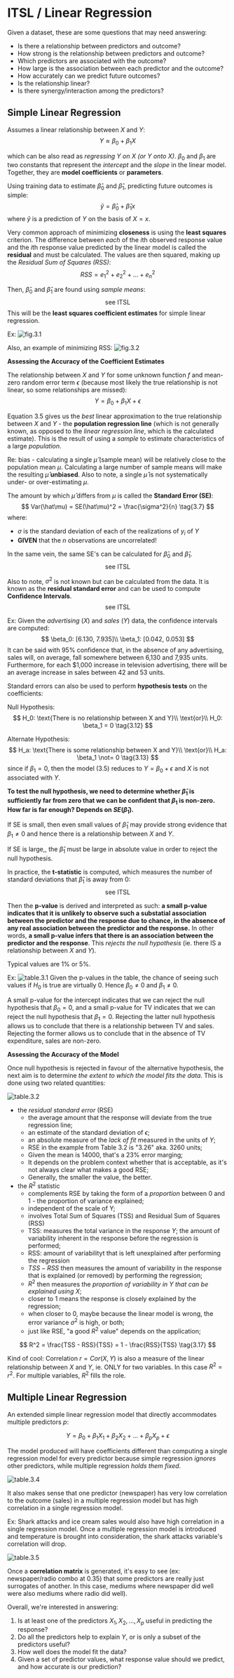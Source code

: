# ITSL / Linear Regression

Given a dataset, these are some questions that may need answering:
- Is there a relationship between predictors and outcome?
- How strong is the relationship between predictors and outcome?
- Which predictors are associated with the outcome?
- How large is the association between each predictor and the outcome?
- How accurately can we predict future outcomes?
- Is the relationship linear?
- Is there synergy/interaction among the predictors?

## Simple Linear Regression

Assumes a linear relationship between $X$ and $Y$:
$$
Y \approx \beta_{0} + \beta_{1}X
\tag{3.1}
$$

which can be also read as _regressing $Y$ on $X$ (or $Y$ onto $X$)_. $\beta_0$ and $\beta_1$ are two constants that represent the _intercept_ and the _slope_ in the linear model. Together, they are **model coefficients** or **parameters**.

Using training data to estimate $\hat\beta_0$ and $\hat\beta_1$, predicting future outcomes is simple:
$$
\hat{y} = \hat\beta_{0} + \hat\beta_{1}x
\tag{3.2}
$$
where $\hat{y}$ is a prediction of $Y$ on the basis of $X=x$.

Very common approach of minimizing **closeness** is using the **least squares** criterion. The difference between _each_ of the $i$th observed response value and the $i$th response value predicted by the linear model is called the **residual** and must be calculated. The values are then squared, making up the *Residual Sum of Squares (RSS)*:
$$
RSS = e_{1}^2 + e_{2}^2 + ... + e_{n}^2
$$

Then, $\hat\beta_0$ and $\hat\beta_1$ are found using _sample means_:
$$
\text{see ITSL}
\tag{3.4}
$$
This will be the **least squares coefficient estimates** for simple linear regression.

Ex:
![fig.3.1](media/fig.3.1.png)

Also, an example of minimizing RSS:
![fig.3.2](media/fig.3.2.png)

**Assessing the Accuracy of the Coefficient Estimates**

The relationship between $X$ and $Y$ for some unknown function $f$ and mean-zero random error term $\epsilon$ (because most likely the true relationship is not linear, so some relationships are missed):
$$
Y = \beta_0 + \beta_1X + \epsilon
\tag{3.5}
$$

Equation 3.5 gives us the _best_ linear approximation to the true relationship between $X$ and $Y$ - the **population regression line** (which is not generally known, as opposed to the _linear regression line_, which is the calculated estimate). This is the result of using a _sample_ to estimate characteristics of a large _population_.

Re: bias - calculating a single $\hat\mu$ (sample mean) will be relatively close to the population mean $\mu$. Calculating a large number of sample means will make the resulting $\hat\mu$ **unbiased**. Also to note, a single $\hat\mu$ is not systematically under- or over-estimating $\mu$.

The amount by which $\hat\mu$ differs from $\mu$ is called the **Standard Error (SE)**:
$$
Var(\hat\mu) = SE(\hat\mu)^2 = \frac{\sigma^2}{n}
\tag{3.7}
$$
where:
- $\sigma$ is the standard deviation of each of the realizations of $y_i$ of $Y$
- **GIVEN** that the $n$ observations are uncorrelated!

In the same vein, the same SE's can be calculated for $\hat\beta_0$ and $\hat\beta_1$.
$$
\text{see ITSL}
\tag{3.8}
$$

Also to note, $\sigma^2$ is not known but can be calculated from the data. It is known as the **residual standard error** and can be used to compute **Confidence Intervals**.
$$
\text{see ITSL}
\tag{3.9, 3.10, 3.11}
$$

Ex: Given the _advertising_ ($X$) and _sales_ ($Y$) data, the confidence intervals are computed:
$$
\beta_0: [6.130, 7.935]\\
\beta_1: [0.042, 0.053]
$$
It can be said with 95% confidence that, in the absence of any advertising, sales will, on average, fall somewhere between 6,130 and 7,935 units. Furthermore, for each $1,000 increase in television advertising, there will be an average increase in sales between 42 and 53 units.

Standard errors can also be used to perform **hypothesis tests** on the coefficients:

Null Hypothesis:
$$
H_0: \text{There is no relationship between X and Y}\\
\text{or}\\
H_0: \beta_1 = 0
\tag{3.12}
$$

Alternate Hypothesis:
$$
H_a: \text{There is some relationship between X and Y}\\
\text{or}\\
H_a: \beta_1 \not= 0
\tag{3.13}
$$
since if $\beta_1 = 0$, then the model (3.5) reduces to $Y = \beta_0 + \epsilon$ and $X$ is not associated with $Y$.

**To test the null hypothesis, we need to determine whether $\hat\beta_1$ is sufficiently far from zero that we can be confident that $\beta_1$ is non-zero. How far is far enough? Depends on $SE(\hat\beta_1)$.**

If SE is small, then even small values of $\hat\beta_1$ may provide strong evidence that $\beta_1 \not= 0$ and hence there is a relationship between $X$ and $Y$.

If SE is large,, the $\hat\beta_1$ must be large in absolute value in order to reject the null hypothesis.

In practice, the **t-statistic** is computed, which measures the number of standard deviations that $\hat\beta_1$ is away from 0:
$$
\text{see ITSL}
\tag{3.14}
$$

Then the **p-value** is derived and interpreted as such:
**a small p-value indicates that it is unlikely to observe such a substatial association between the predictor and the response due to chance, in the absence of any real association between the predictor and the response.** In other words, **a small p-value infers that there is an association between the predictor and the response**. This _rejects the null hypothesis_ (ie. there IS a relationship between $X$ and $Y$).

Typical values are 1% or 5%.

Ex:
![table.3.1](media/table.3.1.png)
Given the p-values in the table, the chance of seeing such values if $H_0$ is true are virtually 0. Hence $\beta_0 \not = 0$ and $\beta_1 \not = 0$.

A small p-value for the intercept indicates that we can reject the null hypothesis that $\beta_0 = 0$, and a small p-value for TV indicates that we can reject the null hypothesis that $\beta_1 = 0$. Rejecting the latter null hypothesis allows us to conclude that there is a relationship between TV and sales. Rejecting the former allows us to conclude that in the absence of TV expenditure, sales are non-zero.

**Assessing the Accuracy of the Model**

Once null hypothesis is rejected in favour of the alternative hypothesis, the next aim is to determine _the extent to which the model fits the data_. This is done using two related quantities:

![table.3.2](media/table.3.2.png)

- the _residual standard error_ (RSE)
  - the average amount that the response will deviate from the true regression line;
  - an estimate of the standard deviation of $\epsilon$;
  - an absolute measure of the _lack of fit_ measured in the units of $Y$;
  - RSE in the example from Table 3.2 is "3.26" aka. 3260 units;
  - Given the mean is 14000, that's a 23% error marging;
  - It depends on the problem context whether that is acceptable, as it's not always clear what makes a good RSE;
  - Generally, the smaller the value, the better.
- the $R^2$ statistic
  - complements RSE by taking the form of a _proportion_ between 0 and 1 - the proportion of variance explained;
  - independent of the scale of Y;
  - involves Total Sum of Squares (TSS) and Residual Sum of Squares (RSS)
  - TSS: measures the total variance in the response $Y$; the amount of variability inherent in the response before the regression is performed;
  - RSS: amount of variabilityt that is left unexplained after performing the regression
  - $TSS - RSS$ then measures the amount of variability in the response that is explained (or removed) by performing the regression;
  - $R^2$ then measures the _proportion of variability in $Y$ that can be explained using $X$_;
  - closer to 1 means the response is closely explained by the regression;
  - when closer to 0, maybe because the linear model is wrong, the error variance $\sigma{^2}$ is high, or both;
  - just like RSE, "a good $R^2$ value" depends on the application;

$$
R^2 = \frac{TSS - RSS}{TSS} = 1 - \frac{RSS}{TSS}
\tag{3.17}
$$

Kind of cool:
Correlation $r = Cor(X,Y)$ is also a measure of the linear relationship between $X$ and $Y$, ie. ONLY for two variables. In this case $R^2 = r^2$. For multiple variables, $R^2$ fills the role.

## Multiple Linear Regression

An extended simple linear regression model that directly accommodates multiple predictors $p$:

$$
Y = \beta{_0} + \beta{_1}X_1 + \beta{_2}X_2 + ... + \beta{_p}X_p + \epsilon
\tag{3.19}
$$

The model produced will have coefficients different than computing a single regression model for every predictor because simple regression _ignores_ other predictors, while multiple regression _holds them fixed_.

![table.3.4](media/table.3.4.png)

It also makes sense that one predictor (newspaper) has very low correlation to the outcome (sales) in a multiple regression model but has high correlation in a single regression model.

Ex: Shark attacks and ice cream sales would also have high correlation in a single regression model. Once a multiple regression model is introduced and temperature is brought into consideration, the shark attacks variable's correlation will drop.

![table.3.5](media/table.3.5.png)

Once a **correlation matrix** is generated, it's easy to see (ex: newspaper/radio combo at 0.35) that some predictors are really just surrogates of another. In this case, mediums where newspaper did well were also mediums where radio did well).

Overall, we're interested in answering:
1. Is at least one of the predictors $X_1, X_2, ..., X_p$ useful in predicting the response?
2. Do all the predictors help to explain $Y$, or is only a subset of the predictors useful?
3. How well does the model fit the data?
4. Given a set of predictor values, what response value should we predict, and how accurate is our prediction?




